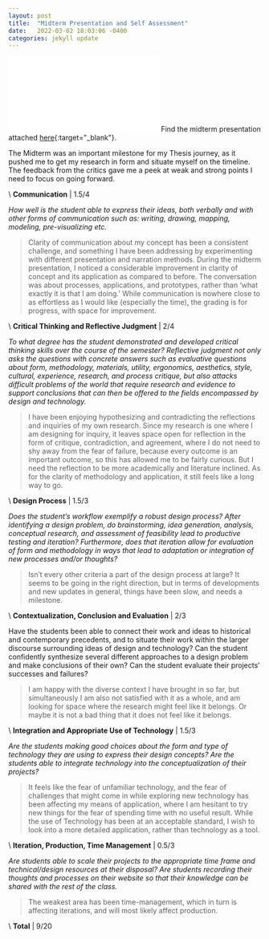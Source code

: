 ```yaml
---
layout: post
title:  "Midterm Presentation and Self Assessment"
date:   2022-03-02 18:03:06 -0400
categories: jekyll update
---
```



![Midterm Presentation](/thesis-studio/assets/TS_Midterm_Nishra.pdf)
Find the midterm presentation attached [here](/thesis-studio/assets/TS_Midterm_Nishra.pdf){:target="_blank"}.

The Midterm was an important milestone for my Thesis journey, as it pushed me to get my research in form and situate myself on the timeline. The feedback from the critics gave me a peek at weak and strong points I need to focus on going forward.



\\
**Communication** | 1.5/4

_How well is the student able to express their ideas, both verbally and with other forms of communication such as: writing, drawing, mapping, modeling, pre-visualizing etc._

>Clarity of communication about my concept has been a consistent challenge, and something I have been addressing by experimenting with different presentation and narration methods. During the midterm presentation, I noticed a considerable improvement in clarity of concept and its application as compared to before. The conversation was about processes, applications, and prototypes, rather than ‘what exactly it is that I am doing.’ While communication is nowhere close to as effortless as I would like (especially the time), the grading is for progress, with space for improvement.


\\
**Critical Thinking and Reflective Judgment** | 2/4

_To what degree has the student demonstrated and developed critical thinking skills over the course of the semester? Reflective judgment not only asks the questions with concrete answers such as evaluative questions about form, methodology, materials, utility, ergonomics, aesthetics, style, cultural, experience, research, and process critique, but also attacks difficult problems of the world that require research and evidence to support conclusions that can then be offered to the fields encompassed by design and technology._

>I have been enjoying hypothesizing and contradicting the reflections and inquiries of my own research. Since my research is one where I am designing for inquiry, it leaves space open for reflection in the form of critique, contradiction, and agreement, where I do not need to shy away from the fear of failure, because every outcome is an important outcome, so this has allowed me to be fairly curious. But I need the reflection to be more academically and literature inclined. As for the clarity of methodology and application, it still feels like a long way to go.

\\
**Design Process** | 1.5/3

_Does the student’s workflow exemplify a robust design process? After identifying a design problem, do brainstorming, idea generation, analysis, conceptual research, and assessment of feasibility lead to productive testing and iteration? Furthermore, does that iteration allow for evaluation of form and methodology in ways that lead to adaptation or integration of new processes and/or thoughts?_

>Isn’t every other criteria a part of the design process at large? It seems to be going in the right direction, but in terms of developments and new updates in general, things have been slow, and needs a milestone.

\\
**Contextualization, Conclusion and Evaluation** | 2/3

Have the students been able to connect their work and ideas to historical and contemporary precedents, and to situate their work within the larger discourse surrounding ideas of design and technology? Can the student confidently synthesize several different approaches to a design problem and make conclusions of their own? Can the student evaluate their projectsʼ successes and failures?

>I am happy with the diverse context I have brought in so far, but simultaneously I am also not satisfied with it as a whole, and am looking for space where the research might feel like it belongs. Or maybe it is not a bad thing that it does not feel like it belongs. 

\\
**Integration and Appropriate Use of Technology** | 1.5/3

_Are the students making good choices about the form and type of technology they are using to express their design concepts? Are the students able to integrate technology into the conceptualization of their projects?_

>It feels like the fear of unfamiliar technology, and the fear of challenges that might come in while exploring new technology has been affecting my means of application, where I am hesitant to try new things for the fear of spending time with no useful result. While the use of Technology has been at an acceptable standard, I wish to look into a more detailed application, rather than technology as a tool.


\\
**Iteration, Production, Time Management** | 0.5/3

_Are students able to scale their projects to the appropriate time frame and technical/design resources at their disposal? Are students recording their thoughts and processes on their website so that their knowledge can be shared with the rest of the class._

>The weakest area has been time-management, which in turn is affecting iterations, and will most likely affect production.

\\
**Total** | 9/20
 
